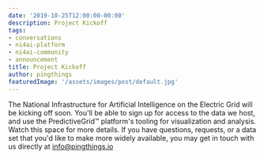 ```yaml
---
date: '2019-10-25T12:00:00-00:00'
description: Project Kickoff
tags:
- conversations
- ni4ai-platform
- ni4ai-community
- announcement
title: Project Kickoff
author: pingthings
featuredImage: '/assets/images/post/default.jpg'
---
```


The National Infrastructure for Artificial Intelligence on the Electric Grid will be kicking off soon. You'll be able to sign up for access to the data we host, and use the PredictiveGrid™ platform's tooling for visualization and analysis. Watch this space for more details. If you have questions, requests, or a data set that you'd like to make more widely available, you may get in touch with us directly at info@pingthings.io
